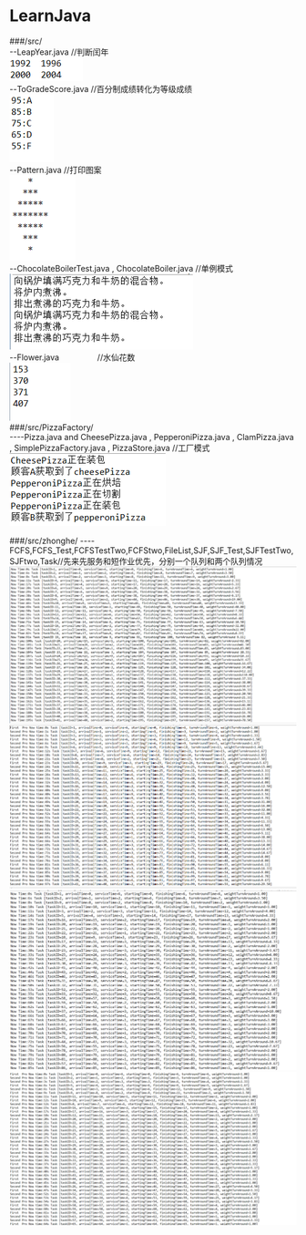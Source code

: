# LearnJava
###/src/  
--LeapYear.java               //判断闰年  
![image](https://raw.githubusercontent.com/905220575/LearnJava/master/img/LeapYear.png)  
--ToGradeScore.java           //百分制成绩转化为等级成绩  
![image](https://raw.githubusercontent.com/905220575/LearnJava/master/img/ToGradeScore.png)  
--Pattern.java                //打印图案  
![image](https://raw.githubusercontent.com/905220575/LearnJava/master/img/Pattern.png)  
--ChocolateBoilerTest.java , ChocolateBoiler.java //单例模式  
![image](https://raw.githubusercontent.com/905220575/LearnJava/master/img/ChocolateBoiler.png)  
--Flower.java                 //水仙花数  
![image](https://raw.githubusercontent.com/905220575/LearnJava/master/img/Flower.png)  
###/src/PizzaFactory/  
----Pizza.java and CheesePizza.java , PepperoniPizza.java , ClamPizza.java , SimplePizzaFactory.java , PizzaStore.java //工厂模式  
![image](https://raw.githubusercontent.com/905220575/LearnJava/master/img/PizzaFactory/PizzaFactory.png)

###/src/zhonghe/
----FCFS,FCFS_Test,FCFSTestTwo,FCFStwo,FileList,SJF,SJF_Test,SJFTestTwo,SJFtwo,Task//先来先服务和短作业优先，分别一个队列和两个队列情况
![image](https://raw.githubusercontent.com/905220575/LearnJava/master/img/zhonghe/FCFSone.png)
![image](https://raw.githubusercontent.com/905220575/LearnJava/master/img/zhonghe/FCFStwo.png)
![image](https://raw.githubusercontent.com/905220575/LearnJava/master/img/zhonghe/SJFone.png)
![image](https://raw.githubusercontent.com/905220575/LearnJava/master/img/zhonghe/SJFtwo.png)

